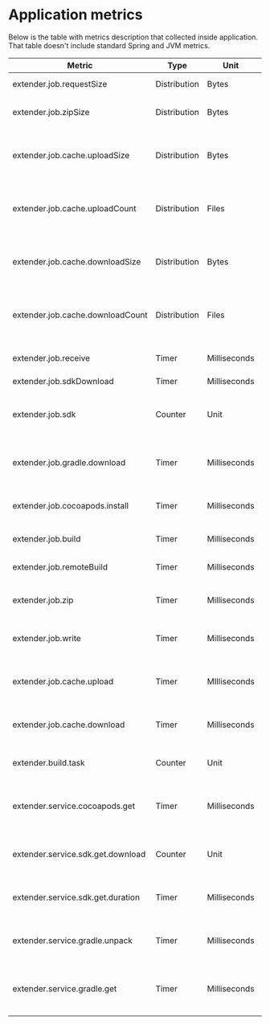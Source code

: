 # Application metrics
Below is the table with metrics description that collected inside application. That table doesn't include standard Spring and JVM metrics.

|Metric|Type|Unit|Description|
|------|----|----|-----------|
|extender.job.requestSize|Distribution|Bytes|Build request payload size|
|extender.job.zipSize|Distribution|Bytes|Archive with build result size|
|extender.job.cache.uploadSize|Distribution|Bytes|How much data was cached during the build|
|extender.job.cache.uploadCount|Distribution|Files|How many files were cached during the build|
|extender.job.cache.downloadSize|Distribution|Bytes|How much data was pulled from cache during the build|
|extender.job.cache.downloadCount|Distribution|Files|How many filed were pulled from cache during the build|
|extender.job.receive|Timer|Milliseconds|How long build request was receiving|
|extender.job.sdkDownload|Timer|Milliseconds||How long Defold sdk was downloading|
|extender.job.sdk|Counter|Unit|How many timer exact Defold sdk was used for building|
|extender.job.gradle.download|Timer|Milliseconds|How long Gradle was downloading dependencies|
|extender.job.cocoapods.install|Timer|Milliseconds|How long Cocoapods was installing dependencies|
|extender.job.build|Timer|Milliseconds|How long build was|
|extender.job.remoteBuild|Timer|Milliseconds|How long the remote build was|
|extender.job.zip|Timer|Milliseconds|How long result was zipping|
|extender.job.write|Timer|Milliseconds|How long response with result was sending|
|extender.job.cache.upload|Timer|MIlliseconds|How long cache uploading operation was|
|extender.job.cache.download|Timer|Milliseconds|How long cache downloading opearion was|
|extender.build.task|Counter|Unit|How many builds were handled|
|extender.service.cocoapods.get|Timer|Milliseconds|How long Cocoapods dependecies downloading was|
|extender.service.sdk.get.download|Counter|Unit|How many times Defold sdk was downloaded|
|extender.service.sdk.get.duration|Timer|Milliseconds|How long Defold sdk was downloading|
|extender.service.gradle.unpack|Timer|Milliseconds|How long Gradle was unpacking dependencies|
|extender.service.gradle.get|Timer|Milliseconds|How long Gradle dependencies step was going|